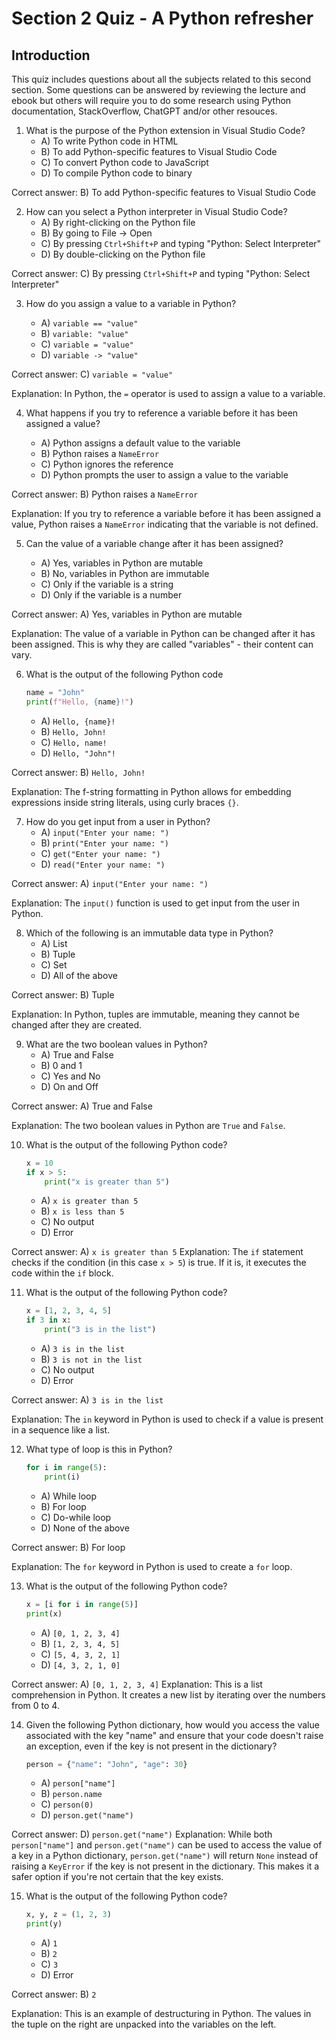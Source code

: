 # Section 2 Quiz - A Python refresher

## Introduction

This quiz includes questions about all the subjects related to this second section. Some questions can be answered by reviewing the lecture and ebook but others will require you to do some research using Python documentation, StackOverflow, ChatGPT and/or other resouces.

1. What is the purpose of the Python extension in Visual Studio Code?
    - A) To write Python code in HTML
    - B) To add Python-specific features to Visual Studio Code
    - C) To convert Python code to JavaScript
    - D) To compile Python code to binary

Correct answer: B) To add Python-specific features to Visual Studio Code


2. How can you select a Python interpreter in Visual Studio Code?
    - A) By right-clicking on the Python file
    - B) By going to File -> Open
    - C) By pressing `Ctrl+Shift+P` and typing "Python: Select Interpreter"
    - D) By double-clicking on the Python file

Correct answer: C) By pressing `Ctrl+Shift+P` and typing "Python: Select Interpreter"


3. How do you assign a value to a variable in Python?

    - A) `variable == "value"`
    - B) `variable: "value"`
    - C) `variable = "value"`
    - D) `variable -> "value"`

Correct answer: C) `variable = "value"`

Explanation: In Python, the `=` operator is used to assign a value to a variable.


4. What happens if you try to reference a variable before it has been assigned a value?

    - A) Python assigns a default value to the variable
    - B) Python raises a `NameError`
    - C) Python ignores the reference
    - D) Python prompts the user to assign a value to the variable

Correct answer: B) Python raises a `NameError`

Explanation: If you try to reference a variable before it has been assigned a value, Python raises a `NameError` indicating that the variable is not defined.


5. Can the value of a variable change after it has been assigned?

    - A) Yes, variables in Python are mutable
    - B) No, variables in Python are immutable
    - C) Only if the variable is a string
    - D) Only if the variable is a number

Correct answer: A) Yes, variables in Python are mutable

Explanation: The value of a variable in Python can be changed after it has been assigned. This is why they are called "variables" - their content can vary.


6. What is the output of the following Python code 
    ```python
    name = "John"
    print(f"Hello, {name}!")
    ```
    - A) `Hello, {name}!`
    - B) `Hello, John!`
    - C) `Hello, name!`
    - D) `Hello, "John"!`

Correct answer: B) `Hello, John!`

Explanation: The f-string formatting in Python allows for embedding expressions inside string literals, using curly braces `{}`.


7. How do you get input from a user in Python?
    - A) `input("Enter your name: ")`
    - B) `print("Enter your name: ")`
    - C) `get("Enter your name: ")`
    - D) `read("Enter your name: ")`

Correct answer: A) `input("Enter your name: ")`

Explanation: The `input()` function is used to get input from the user in Python.


8. Which of the following is an immutable data type in Python?
    - A) List
    - B) Tuple
    - C) Set
    - D) All of the above

Correct answer: B) Tuple

Explanation: In Python, tuples are immutable, meaning they cannot be changed after they are created.


9. What are the two boolean values in Python?
    - A) True and False
    - B) 0 and 1
    - C) Yes and No
    - D) On and Off

Correct answer: A) True and False

Explanation: The two boolean values in Python are `True` and `False`.


10. What is the output of the following Python code?
    ```python
    x = 10
    if x > 5:
        print("x is greater than 5")
    ```
    - A) `x is greater than 5`
    - B) `x is less than 5`
    - C) No output
    - D) Error

Correct answer: A) `x is greater than 5`
Explanation: The `if` statement checks if the condition (in this case `x > 5`) is true. If it is, it executes the code within the `if` block.


11. What is the output of the following Python code?
    ```python
    x = [1, 2, 3, 4, 5]
    if 3 in x:
        print("3 is in the list")
    ```
    - A) `3 is in the list`
    - B) `3 is not in the list`
    - C) No output
    - D) Error

Correct answer: A) `3 is in the list`

Explanation: The `in` keyword in Python is used to check if a value is present in a sequence like a list.


12. What type of loop is this in Python?
    ```python
    for i in range(5):
        print(i)
    ```
    - A) While loop
    - B) For loop
    - C) Do-while loop
    - D) None of the above

Correct answer: B) For loop

Explanation: The `for` keyword in Python is used to create a `for` loop.


13. What is the output of the following Python code?
    ```python
    x = [i for i in range(5)]
    print(x)
    ```
    - A) `[0, 1, 2, 3, 4]`
    - B) `[1, 2, 3, 4, 5]`
    - C) `[5, 4, 3, 2, 1]`
    - D) `[4, 3, 2, 1, 0]`

Correct answer: A) `[0, 1, 2, 3, 4]`
Explanation: This is a list comprehension in Python. It creates a new list by iterating over the numbers from 0 to 4.


14. Given the following Python dictionary, how would you access the value associated with the key "name" and ensure that your code doesn't raise an exception, even if the key is not present in the dictionary?
    ```python
    person = {"name": "John", "age": 30}
    ```
    - A) `person["name"]`
    - B) `person.name`
    - C) `person(0)`
    - D) `person.get("name")`

Correct answer: D) `person.get("name")`
Explanation: While both `person["name"]` and `person.get("name")` can be used to access the value of a key in a Python dictionary, `person.get("name")` will return `None` instead of raising a `KeyError` if the key is not present in the dictionary. This makes it a safer option if you're not certain that the key exists.


15. What is the output of the following Python code?
    ```python
    x, y, z = (1, 2, 3)
    print(y)
    ```
    - A) `1`
    - B) `2`
    - C) `3`
    - D) Error

Correct answer: B) `2`

Explanation: This is an example of destructuring in Python. The values in the tuple on the right are unpacked into the variables on the left.